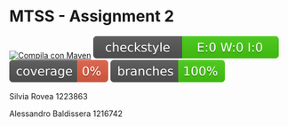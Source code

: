 # MTSS - Assignment 2

[![Compila con Maven](https://github.com/sylvyastud/MTSS2/actions/workflows/maven.yml/badge.svg)](https://github.com/sylvyastud/MTSS2/actions/workflows/maven.yml)
![Checkstyle report](.github/badges/checkstyle-result.svg)
![Code coverage](.github/badges/jacoco.svg)
![Branch coverage](.github/badges/branches.svg)

Silvia Rovea 1223863

Alessandro Baldissera 1216742
